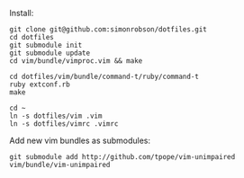 Install:

    git clone git@github.com:simonrobson/dotfiles.git
    cd dotfiles
    git submodule init
    git submodule update
    cd vim/bundle/vimproc.vim && make

    cd dotfiles/vim/bundle/command-t/ruby/command-t
    ruby extconf.rb
    make

    cd ~
    ln -s dotfiles/vim .vim
    ln -s dotfiles/vimrc .vimrc

Add new vim bundles as submodules:

    git submodule add http://github.com/tpope/vim-unimpaired vim/bundle/vim-unimpaired



